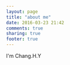 ```yaml
---
layout: page
title: "about me"
date: 2016-03-23 21:42
comments: true
sharing: true
footer: true
---
```

I'm Chang.H.Y
